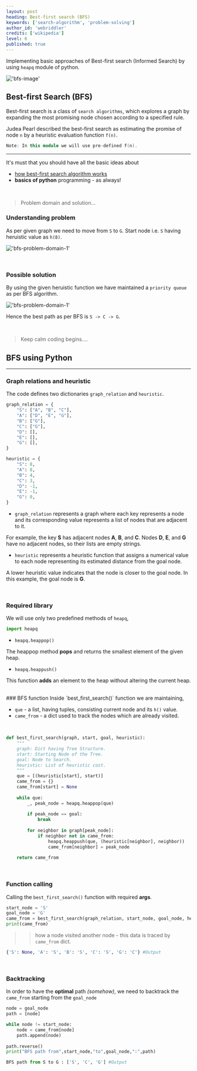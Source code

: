 ```yaml
---
layout: post
heading: Best-first search (BFS)
keywords: ['search-algorithm', 'problem-solving']
author_id: 'webriddler'
credits: ['wikipedia']
level: 6
published: true
---
```


Implementing basic approaches of Best-first search (Informed Search) by using `heapq` module of python.

!['bfs-image'](../../../image/bfs-banner.jpeg)

## Best-first Search (BFS)

Best-first search is a class of `search algorithms`, which explores a graph by expanding the most promising node chosen according to a specified rule.

Judea Pearl described the best-first search as estimating the promise of node `n` by a heuristic evaluation function 
`f(n)`. 


```cpp
Note: In this module we will use pre-defined f(n).
```

<hr>

It's must that you should have all the basic ideas about 

-  [how best-first search algorithm works](https://iq.opengenus.org/best-first-search/)
-  __basics of python__ programming - as always!


<br/>

> Problem domain and solution... 

### Understanding problem

As per given graph we need to move from `S` to `G`. Start node i.e. `S` having heruistic value as `h(8)`.

!['bfs-problem-domain-1'](../../../image/bfs-problem-domain-1.png)

<br/>

### Possible solution

By using the given heruistic function we have maintained a `priority queue` as per BFS algorithm.

!['bfs-problem-domain-1'](../../../image/bfs-problem-domain-1-solution.png)

Hence the best path as per BFS is `S -> C -> G`.

<br/>

> Keep calm coding begins....

## BFS using Python

<hr>

### Graph relations and heuristic

The code defines two dictionaries `graph_relation` and `heuristic`.

```python
graph_relation = {
    "S": ["A", "B", "C"],
    "A": ["D", "E", "G"],
    "B": ["G"],
    "C": ["G"],
    "D": [],
    "E": [],
    "G": [],
}

heuristic = {
    "S": 8,
    "A": 8,
    "B": 4,
    "C": 3,
    "D": -1,
    "E": -1,
    "G": 0,
}
```


- `graph_relation` represents a graph where each key represents a node and its corresponding value represents a list of nodes that are adjacent to it. 

For example, the key __S__ has adjacent nodes __A__, __B__, and __C__. Nodes __D__, __E__, and __G__ have no adjacent nodes, so their lists are empty strings.

- `heuristic` represents a heuristic function that assigns a numerical value to each node representing its estimated distance from the goal node. 

A lower heuristic value indicates that the node is closer to the goal node. In this example, the goal node is __G__.


<br/>

### Required library

We will use only two predefined methods of `heapq`,

```python
import heapq
```

- `heapq.heappop()`

The heappop method __pops__ and returns the smallest element of the given heap.

- `heapq.heappush()`

This function __adds__ an element to the heap without altering the current heap.

<br/>
### BFS function
Inside `best_first_search()` function we are maintaining,

- `que` - a list, having tuples, consisting current node and its `h()` value.
- `came_from` - a dict used to track the nodes which are already visited.

<br/>

```python
def best_first_search(graph, start, goal, heuristic):
    """
    graph: Dict having Tree Structure.
    start: Starting Node of the Tree.
    goal: Node to Search.
    heuristic: List of heuristic cost.
    """
    que = [(heuristic[start], start)]
    came_from = {}
    came_from[start] = None
    
    while que:
        _, peak_node = heapq.heappop(que)
        
        if peak_node == goal:
            break
            
        for neighbor in graph[peak_node]:
            if neighbor not in came_from:
                heapq.heappush(que, (heuristic[neighbor], neighbor))
                came_from[neighbor] = peak_node
    
    return came_from
```

<br/>

### Function calling

Calling the `best_first_search()` function with required __args__.
<br/>

```python
start_node = 'S'
goal_node = 'G'
came_from = best_first_search(graph_relation, start_node, goal_node, heuristic)
print(came_from)
```

>>how a node visited another node - this data is traced by `came_from` dict.

```python
{'S': None, 'A': 'S', 'B': 'S', 'C': 'S', 'G': 'C'} #Output
```

<br/>

### Backtracking

In order to have the __optimal__ path _(somehow)_, we need to backtrack the `came_from` starting from the `goal_node`

```python
node = goal_node
path = [node]

while node != start_node:
    node = came_from[node]
    path.append(node)
    
path.reverse()
print("BFS path from",start_node,"to",goal_node,":",path)
```

```python
BFS path from S to G : ['S', 'C', 'G'] #Output
```




